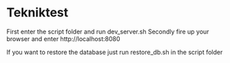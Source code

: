 Tekniktest
==========

First enter the script folder and run dev_server.sh 
Secondly fire up your browser and enter http://localhost:8080

If you want to restore the database just run restore_db.sh in the script folder

